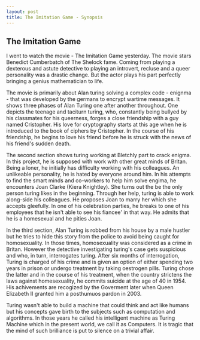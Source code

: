 ```yaml
---
layout: post
title: The Imitation Game - Synopsis
---
```



## The Imitation Game

I went to watch the movie - The Imitation Game yesterday. The movie stars Benedict Cumberbatch of The Shelock fame. Coming from playing a dexterous and astute detective to playing an introvert, recluse and a queer personality was a drastic change. But the actor plays his part perfectly bringing a genius mathematician to life.

The movie is primarily about Alan turing solving a complex code - enignma - that was developed by the germans to encrypt wartime messages. It shows three phases of Alan Turing one after another throughout. One depicts the teenage and taciturn turing, who, constantly being bullyed by his classmates for his queerness, forges a close friendship with a guy named Cristopher. His love for cryptography starts at this age when he is introduced to the book of ciphers by Cristopher. In the course of his friendship, he begins to love his friend before he is struck with the news of his friend's sudden death.

The second section shows turing working at Bletchly part to crack enigma. In this project, he is supposed with work with other great minds of Britan. Being a loner, he initially has difficulty working with his colleagues. An unlikeable personality, he is hated by everyone around him. In his attempts to find the smart minds and co-workers to help him solve engima, he encounters Joan Clarke (Kiera Knightley). She turns out the be the only person turing likes in the beginning. Through her help, turing is able to work along-side his colleagues. He proposes Joan to marry her which she accepts gleefully. In one of his celebration parties, he breaks to one of his employees that he isn't able to see his fiancee' in that way. He admits that he is a homesexual and he pities Joan.

In the third section, Alan Turing is robbed from his house by a male hustler but he tries to hide this story from the police to avoid being caught for homosexuality. In those times, homosexuality was considered as a crime in Britan. However the detective investigating turing's case gets suspicious and who, in turn, interrogates turing. After six months of interrogation, Turing is charged of his crime and is given an option of either spending two years in prison or undergo treatment by taking oestrogen pills. Turing chose the latter and in the course of his treatment, when the country strictens the laws against homesexuality, he commits suicide at the age of 40 in 1954. His achivements are recogized by the Goverment later when Queen Elizabeth II granted him a posthumuos pardon in 2003.

Turing wasn't able to build a machine that could think and act like humans but his concepts gave birth to the subjects such as computation and algorithms. In those years he called his intelligent machine as Turing Machine which in the present world, we call it as Computers. It is tragic that the mind of such brilliance is put to silence on a trivial affair.